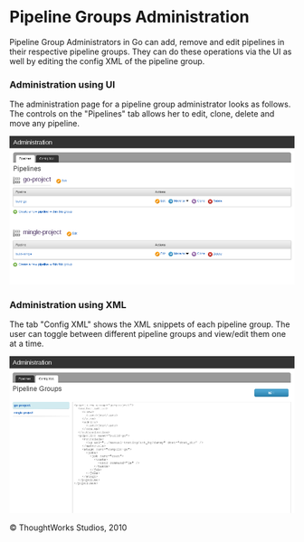 
 

Pipeline Groups Administration<!-- {.collapsible-heading onclick="toggleCollapse($(this));"} -->
==============================

Pipeline Group Administrators in Go can add, remove and edit pipelines
in their respective pipeline groups. They can do these operations via
the UI as well by editing the config XML of the pipeline group.

### Administration using UI<!-- {.collapsible-heading onclick="toggleCollapse($(this));"} -->

The administration page for a pipeline group administrator looks as
follows. The controls on the "Pipelines" tab allows her to edit, clone,
delete and move any pipeline.

![](../resources/images/cruise/group_admin_config_ui.jpg)

### Administration using XML<!-- {.collapsible-heading onclick="toggleCollapse($(this));"} -->

The tab "Config XML" shows the XML snippets of each pipeline group. The
user can toggle between different pipeline groups and view/edit them one
at a time.

![](../resources/images/cruise/group_admin_config_xml.jpg)





© ThoughtWorks Studios, 2010

